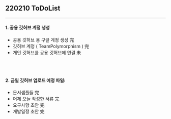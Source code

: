 ## 220210 ToDoList
- - -

#### 1. 공용 깃허브 계정 생성
- 공용 깃허브 용 구글 계정 생성 	完
- 깃허브 계정 ( TeamPolymorphism )  完
- 개인 깃허브를 공용 깃허브에 연결    未

</br></br>

#### 2. 금일 깃허브 업로드 예정 파일:
- 문서샘플들			完
- 어제 오늘 작성한 서류		完
- 요구사항 초안			完
- 개발일정 초안			完
